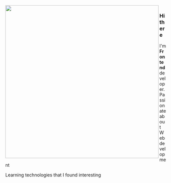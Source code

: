 <img align="left" src="https://media.giphy.com/media/v1.Y2lkPTc5MGI3NjExYW95MndlMmcxN2diMnRsc21kbXYzbzRsbXBmdm9iZXd3YTRkNG1zcSZlcD12MV9pbnRlcm5hbF9naWZfYnlfaWQmY3Q9Zw/gEKz4VLX7fQlsl8SFE/giphy.gif" width="480" height="480" />

### Hi there

I'm **Frontend** developer. Passionate about Web development

Learning technologies that I found interesting
<!--
**m1rade/m1rade** is a ✨ _special_ ✨ repository because its `README.md` (this file) appears on your GitHub profile.

Here are some ideas to get you started:

- 🔭 I’m currently working on ...
- 🌱 I’m currently learning ...
- 👯 I’m looking to collaborate on ...
- 🤔 I’m looking for help with ...
- 💬 Ask me about ...
- 📫 How to reach me: ...
- 😄 Pronouns: ...
- ⚡ Fun fact: ...
-->
